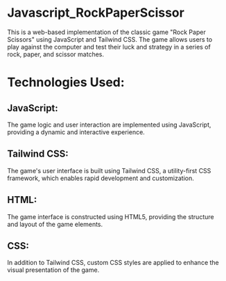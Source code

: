 # Javascript_RockPaperScissor
This is a web-based implementation of the classic game "Rock Paper Scissors" using JavaScript and Tailwind CSS. The game allows users to play against the computer and test their luck and strategy in a series of rock, paper, and scissor matches.



<h1>Technologies Used:</h1>

<h2>JavaScript:</h2>
The game logic and user interaction are implemented using JavaScript, providing a dynamic and interactive experience.

<h2>Tailwind CSS:</h2>
The game's user interface is built using Tailwind CSS, a utility-first CSS framework, which enables rapid development and customization.

<h2>HTML:</h2>
The game interface is constructed using HTML5, providing the structure and layout of the game elements.

<h2>CSS:</h2>
In addition to Tailwind CSS, custom CSS styles are applied to enhance the visual presentation of the game.
